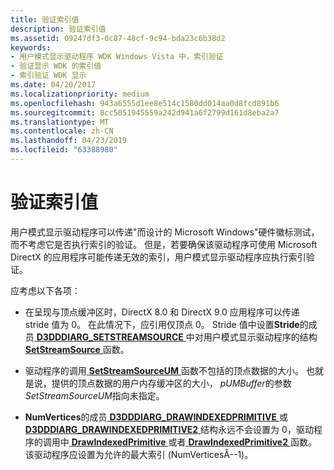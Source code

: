 ```yaml
---
title: 验证索引值
description: 验证索引值
ms.assetid: 09247df3-0c87-48cf-9c94-bda23c6b38d2
keywords:
- 用户模式显示驱动程序 WDK Windows Vista 中，索引验证
- 验证显示 WDK 的索引值
- 索引验证 WDK 显示
ms.date: 04/20/2017
ms.localizationpriority: medium
ms.openlocfilehash: 943a6555d1ee8e514c1580dd014aa0d8fcd891b6
ms.sourcegitcommit: 0cc5051945559a242d941a6f2799d161d8eba2a7
ms.translationtype: MT
ms.contentlocale: zh-CN
ms.lasthandoff: 04/23/2019
ms.locfileid: "63388980"
---
```

# <a name="validating-index-values"></a>验证索引值


用户模式显示驱动程序可以传递"而设计的 Microsoft Windows"硬件徽标测试，而不考虑它是否执行索引的验证。 但是，若要确保该驱动程序可使用 Microsoft DirectX 的应用程序可能传递无效的索引，用户模式显示驱动程序应执行索引验证。

应考虑以下各项：

-   在呈现与顶点缓冲区时，DirectX 8.0 和 DirectX 9.0 应用程序可以传递 stride 值为 0。 在此情况下，应引用仅顶点 0。 Stride 值中设置**Stride**的成员[ **D3DDDIARG\_SETSTREAMSOURCE** ](https://msdn.microsoft.com/library/windows/hardware/ff543352)中对用户模式显示驱动程序的结构[ **SetStreamSource** ](https://msdn.microsoft.com/library/windows/hardware/ff569660)函数。

-   驱动程序的调用[ **SetStreamSourceUM** ](https://msdn.microsoft.com/library/windows/hardware/ff569662)函数不包括的顶点数据的大小。 也就是说，提供的顶点数据的用户内存缓冲区的大小， *pUMBuffer*的参数*SetStreamSourceUM*指向未指定。

-   **NumVertices**的成员[ **D3DDDIARG\_DRAWINDEXEDPRIMITIVE** ](https://msdn.microsoft.com/library/windows/hardware/ff543048)或[ **D3DDDIARG\_DRAWINDEXEDPRIMITIVE2** ](https://msdn.microsoft.com/library/windows/hardware/ff543054)结构永远不会设置为 0，驱动程序的调用中[ **DrawIndexedPrimitive** ](https://msdn.microsoft.com/library/windows/hardware/ff556133)或者[ **DrawIndexedPrimitive2** ](https://msdn.microsoft.com/library/windows/hardware/ff556135)函数。 该驱动程序应设置为允许的最大索引 (NumVerticesÂ--1)。

 

 






